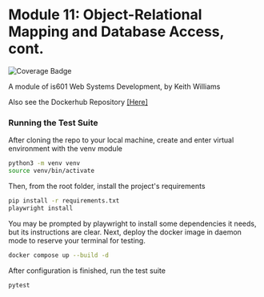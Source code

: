 # Module 11: Object-Relational Mapping and Database Access, cont.
![Coverage Badge](https://github.com/lcphutchinson/is601_11/actions/workflows/ci-cd.yml/badge.svg)

A module of is601 Web Systems Development, by Keith Williams

Also see the Dockerhub Repository [[Here]](https://hub.docker.com/repository/docker/lcphutchinson/is601_11)

### Running the Test Suite

After cloning the repo to your local machine, create and enter virtual environment with the venv module

```bash
python3 -m venv venv
source venv/bin/activate
```

Then, from the root folder, install the project's requirements

```bash
pip install -r requirements.txt
playwright install
```

You may be prompted by playwright to install some dependencies it needs, but its instructions are clear.
Next, deploy the docker image in daemon mode to reserve your terminal for testing.

```bash
docker compose up --build -d
```

After configuration is finished, run the test suite

```bash
pytest
```

